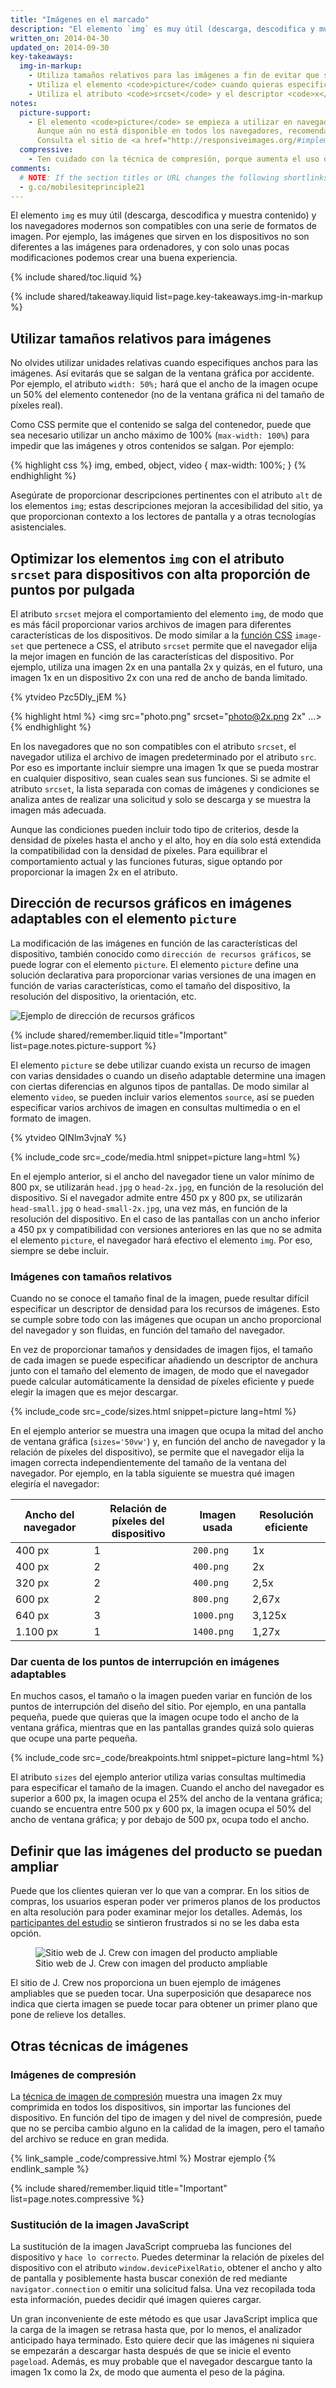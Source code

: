```yaml
---
title: "Imágenes en el marcado"
description: "El elemento `img` es muy útil (descarga, descodifica y muestra contenido) y los navegadores modernos son compatibles con una serie de formatos de imagen."
written_on: 2014-04-30
updated_on: 2014-09-30
key-takeaways:
  img-in-markup:
    - Utiliza tamaños relativos para las imágenes a fin de evitar que se salgan del contenedor por accidente.
    - Utiliza el elemento <code>picture</code> cuando quieras especificar diferentes imágenes en función de las características del dispositivo (es decir, dirección de recursos gráficos).
    - Utiliza el atributo <code>srcset</code> y el descriptor <code>x</code> en el elemento <code>img</code> para dar pistas al navegador sobre la imagen que es mejor utilizar cuando elija entre varias densidades.
notes:
  picture-support:
    - El elemento <code>picture</code> se empieza a utilizar en navegadores.
      Aunque aún no está disponible en todos los navegadores, recomendamos su uso por la amplia compatibilidad con versiones anteriores y el posible uso del <a href="http://picturefill.responsiveimages.org/">polyfill de Picturefill</a>.
      Consulta el sitio de <a href="http://responsiveimages.org/#implementation">ResponsiveImages.org</a> para obtener más información. 
  compressive:
    - Ten cuidado con la técnica de compresión, porque aumenta el uso de memoria y supone costes adicionales de descodificación.  La adaptación de imágenes grandes para que quepan en pantallas más pequeñas es cara y puede ser una tarea especialmente ardua en los dispositivos de gama baja en los que la memoria y la capacidad de procesamiento son limitadas.
comments: 
  # NOTE: If the section titles or URL changes the following shortlinks must be updated
  - g.co/mobilesiteprinciple21
---
```


<p class="intro">
  El elemento <code>img</code> es muy útil (descarga, descodifica y muestra contenido) y los navegadores modernos son compatibles con una serie de formatos de imagen. Por ejemplo, las imágenes que sirven en los dispositivos no son diferentes a las imágenes para ordenadores, y con solo unas pocas modificaciones podemos crear una buena experiencia.
</p>


{% include shared/toc.liquid %}

{% include shared/takeaway.liquid list=page.key-takeaways.img-in-markup %}


## Utilizar tamaños relativos para imágenes

No olvides utilizar unidades relativas cuando especifiques anchos para las imágenes. Así evitarás que se salgan de la ventana gráfica por accidente.  Por ejemplo, el atributo `width: 50%;` hará que el ancho de la imagen ocupe un 50% del elemento contenedor (no de la ventana gráfica ni del tamaño de píxeles real).

Como CSS permite que el contenido se salga del contenedor, puede que sea necesario utilizar un ancho máximo de 100% (`max-width: 100%`) para impedir que las imágenes y otros contenidos se salgan.  Por ejemplo:

{% highlight css %}
img, embed, object, video {
  max-width: 100%;
}
{% endhighlight %}

Asegúrate de proporcionar descripciones pertinentes con el atributo `alt` de los elementos `img`; estas descripciones mejoran la accesibilidad del sitio, ya que proporcionan contexto a los lectores de pantalla y a otras tecnologías asistenciales.

## Optimizar los elementos `img` con el atributo `srcset` para dispositivos con alta proporción de puntos por pulgada

<div class="mdl-grid">
  <div class="mdl-cell mdl-cell--6--col">
    <p>
      El atributo <code>srcset</code> mejora el comportamiento del elemento <code>img</code>, de modo que es más fácil proporcionar varios archivos de imagen para diferentes características de los dispositivos. De modo similar a la <a href="images-in-css.html#use-image-set-to-provide-high-res-images">función CSS</a> <code>image-set</code> que pertenece a CSS, el atributo <code>srcset</code> permite que el navegador elija la mejor imagen en función de las características del dispositivo. Por ejemplo, utiliza una imagen 2x en una pantalla 2x y quizás, en el futuro, una imagen 1x en un dispositivo 2x con una red de ancho de banda limitado.
    </p>
  </div>

  <div class="mdl-cell mdl-cell--6--col">
    {% ytvideo Pzc5Dly_jEM %}
  </div>
</div>

{% highlight html %}
<img src="photo.png" srcset="photo@2x.png 2x" ...>
{% endhighlight %}

En los navegadores que no son compatibles con el atributo `srcset`, el navegador utiliza el archivo de imagen predeterminado por el atributo `src`.  Por eso es importante incluir siempre una imagen 1x que se pueda mostrar en cualquier dispositivo, sean cuales sean sus funciones.  Si se admite el atributo `srcset`, la lista separada con comas de imágenes y condiciones se analiza antes de realizar una solicitud y solo se descarga y se muestra la imagen más adecuada.

Aunque las condiciones pueden incluir todo tipo de criterios, desde la densidad de píxeles hasta el ancho y el alto, hoy en día solo está extendida la compatibilidad con la densidad de píxeles.  Para equilibrar el comportamiento actual y las funciones futuras, sigue optando por proporcionar la imagen 2x en el atributo.

## Dirección de recursos gráficos en imágenes adaptables con el elemento `picture`

La modificación de las imágenes en función de las características del dispositivo, también conocido como `dirección de recursos gráficos`, se puede lograr con el elemento `picture`.  El elemento <code>picture</code> define una solución declarativa para proporcionar varias versiones de una imagen en función de varias características, como el tamaño del dispositivo, la resolución del dispositivo, la orientación, etc.

<img class="center" src="img/art-direction.png" alt="Ejemplo de dirección de recursos gráficos"
srcset="img/art-direction.png 1x, img/art-direction-2x.png 2x">

{% include shared/remember.liquid title="Important" list=page.notes.picture-support %}

<div class="mdl-grid">
  <div class="mdl-cell mdl-cell--6--col">
    <p>
      El elemento <code>picture</code> se debe utilizar cuando exista un recurso de imagen con varias densidades o cuando un diseño adaptable determine una imagen con ciertas diferencias en algunos tipos de pantallas.  De modo similar al elemento <code>video</code>, se pueden incluir varios elementos <code>source</code>, así se pueden especificar varios archivos de imagen en consultas multimedia o en el formato de imagen.
    </p>
  </div>
  <div class="mdl-cell mdl-cell--6--col">
    {% ytvideo QINlm3vjnaY %}
  </div>
</div>

{% include_code src=_code/media.html snippet=picture lang=html %}

En el ejemplo anterior, si el ancho del navegador tiene un valor mínimo de 800 px, se utilizarán `head.jpg` o `head-2x.jpg`, en función de la resolución del dispositivo. Si el navegador admite entre 450 px y 800 px, se utilizarán `head-small.jpg` o `head-small-2x.jpg`, una vez más, en función de la resolución del dispositivo. En el caso de las pantallas con un ancho inferior a 450 px y compatibilidad con versiones anteriores en las que no se admita el elemento `picture`, el navegador hará efectivo el elemento `img`. Por eso, siempre se debe incluir.

### Imágenes con tamaños relativos

Cuando no se conoce el tamaño final de la imagen, puede resultar difícil especificar un descriptor de densidad para los recursos de imágenes.  Esto se cumple sobre todo con las imágenes que ocupan un ancho proporcional del navegador y son fluidas, en función del tamaño del navegador.

En vez de proporcionar tamaños y densidades de imagen fijos, el tamaño de cada imagen se puede especificar añadiendo un descriptor de anchura junto con el tamaño del elemento de imagen, de modo que el navegador puede calcular automáticamente la densidad de píxeles eficiente y puede elegir la imagen que es mejor descargar.

{% include_code src=_code/sizes.html snippet=picture lang=html %}

En el ejemplo anterior se muestra una imagen que ocupa la mitad del ancho de ventana gráfica (`sizes='50vw'`) y, en función del ancho de navegador y la relación de píxeles del dispositivo), se permite que el navegador elija la imagen correcta independientemente del tamaño de la ventana del navegador.  Por ejemplo, en la tabla siguiente se muestra qué imagen elegiría el navegador:

<table class="mdl-data-table mdl-js-data-table">
    <thead>
    <tr>
      <th data-th="Ancho del navegador">Ancho del navegador</th>
      <th data-th="Relación de píxeles del dispositivo">Relación de píxeles del dispositivo</th>
      <th data-th="Imagen usada">Imagen usada</th>
      <th data-th="Resolución eficiente">Resolución eficiente</th>
    </tr>
  </thead>
  <tbody>
    <tr>
      <td data-th="Ancho del navegador">400 px</td>
      <td data-th="Relación de píxeles del dispositivo">1</td>
      <td data-th="Imagen usada"><code>200.png</code></td>
      <td data-th="Resolución eficiente">1x</td>
    </tr>
    <tr>
      <td data-th="Ancho del navegador">400 px</td>
      <td data-th="Relación de píxeles del dispositivo">2</td>
      <td data-th="Imagen usada"><code>400.png</code></td>
      <td data-th="Resolución eficiente">2x</td>
    </tr>
    <tr>
      <td data-th="Ancho del navegador">320 px</td>
      <td data-th="Relación de píxeles del dispositivo">2</td>
      <td data-th="Imagen usada"><code>400.png</code></td>
      <td data-th="Resolución eficiente">2,5x</td>
    </tr>
    <tr>
      <td data-th="Ancho del navegador">600 px</td>
      <td data-th="Relación de píxeles del dispositivo">2</td>
      <td data-th="Imagen usada"><code>800.png</code></td>
      <td data-th="Resolución eficiente">2,67x</td>
    </tr>
    <tr>
      <td data-th="Ancho del navegador">640 px</td>
      <td data-th="Relación de píxeles del dispositivo">3</td>
      <td data-th="Imagen usada"><code>1000.png</code></td>
      <td data-th="Resolución eficiente">3,125x</td>
    </tr>
    <tr>
      <td data-th="Ancho del navegador">1.100 px</td>
      <td data-th="Relación de píxeles del dispositivo">1</td>
      <td data-th="Imagen usada"><code>1400.png</code></td>
      <td data-th="Resolución eficiente">1,27x</td>
    </tr>
  </tbody>
</table>


### Dar cuenta de los puntos de interrupción en imágenes adaptables

En muchos casos, el tamaño o la imagen pueden variar en función de los puntos de interrupción del diseño del sitio.  Por ejemplo, en una pantalla pequeña, puede que quieras que la imagen ocupe todo el ancho de la ventana gráfica, mientras que en las pantallas grandes quizá solo quieras que ocupe una parte pequeña.  

{% include_code src=_code/breakpoints.html snippet=picture lang=html %}

El atributo `sizes` del ejemplo anterior utiliza varias consultas multimedia para especificar el tamaño de la imagen.  Cuando el ancho del navegador es superior a 600 px, la imagen ocupa el 25% del ancho de la ventana gráfica; cuando se encuentra entre 500 px y 600 px, la imagen ocupa el 50% del ancho de ventana gráfica; y por debajo de 500 px, ocupa todo el ancho.


## Definir que las imágenes del producto se puedan ampliar

Puede que los clientes quieran ver lo que van a comprar.  En los sitios de compras, los usuarios esperan poder ver primeros planos de los productos en alta resolución para poder examinar mejor los detalles. Además, los [participantes del estudio](/web/fundamentals/principles/research-study.html) se sintieron frustrados si no se les daba esta opción.

<figure>
  <img src="img/sw-make-images-expandable-good.png" srcset="img/sw-make-images-expandable-good.png 1x, img/sw-make-images-expandable-good-2x.png 2x" alt="Sitio web de J. Crew con imagen del producto ampliable">
  <figcaption>Sitio web de J. Crew con imagen del producto ampliable</figcaption>
</figure>

El sitio de J. Crew nos proporciona un buen ejemplo de imágenes ampliables que se pueden tocar. Una superposición que desaparece nos indica que cierta imagen se puede tocar para obtener un primer plano que pone de relieve los detalles.


## Otras técnicas de imágenes

### Imágenes de compresión

La [técnica
de imagen de compresión](http://www.html5rocks.com/en/mobile/high-dpi/#toc-tech-overview) muestra una imagen 2x muy comprimida en todos los dispositivos, sin importar las funciones del dispositivo.  En función del tipo de imagen y del nivel de compresión, puede que no se perciba cambio alguno en la calidad de la imagen, pero el tamaño del archivo se reduce en gran medida.

{% link_sample _code/compressive.html %}
Mostrar ejemplo
{% endlink_sample %}

{% include shared/remember.liquid title="Important" list=page.notes.compressive %}

### Sustitución de la imagen JavaScript

La sustitución de la imagen JavaScript comprueba las funciones del dispositivo y `hace lo correcto`. Puedes determinar la relación de píxeles del dispositivo con el atributo `window.devicePixelRatio`, obtener el ancho y alto de pantalla y posiblemente hasta buscar conexión de red mediante `navigator.connection` o emitir una solicitud falsa. Una vez recopilada toda esta información, puedes decidir qué imagen quieres cargar.

Un gran inconveniente de este método es que usar JavaScript implica que la carga de la imagen se retrasa hasta que, por lo menos, el analizador anticipado haya terminado. Esto quiere decir que las imágenes ni siquiera se empezarán a descargar hasta después de que se inicie el evento `pageload`. Además, es muy probable que el navegador descargue tanto la imagen 1x como la 2x, de modo que aumenta el peso de la página.



